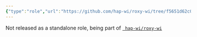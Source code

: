 ```yaml
---
{"type":"role","url":"https://github.com/hap-wi/roxy-wi/tree/f5651d62c01bf4585d077e4cadeabc313cfdc33e/app/scripts/ansible/roles/waf_nginx","dg-publish":true,"topics":["ModSecurity"],"permalink":"/sys-admin/security-plan/mod-security/waf-nginx-roxy-wi/","dgPassFrontmatter":true}
---
```


Not released as a standalone role, being part of [` hap-wi/roxy-wi`](https://github.com/hap-wi/roxy-wi/)